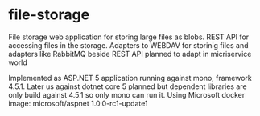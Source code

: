 # file-storage
File storage web application for storing large files as blobs. REST API for accessing files in the storage. Adapters  to WEBDAV for storinig files and adapters like RabbitMQ beside REST API planned to adapt in micriservice world

Implemented as ASP.NET 5 application running against mono, framework  4.5.1. Later us against dotnet core 5 planned but dependent libraries are only build against 4.5.1 so only mono can run it.
Using Microsoft docker image: microsoft/aspnet    1.0.0-rc1-update1
